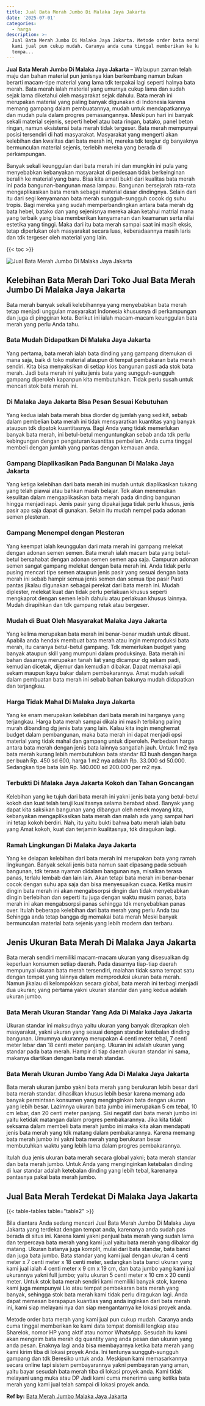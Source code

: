 ```yaml
---
title: Jual Bata Merah Jumbo Di Malaka Jaya Jakarta
date: '2025-07-01'
categories:
  - harga
description: >-
  Jual Bata Merah Jumbo Di Malaka Jaya Jakarta. Metode order bata merah yang
  kami jual pun cukup mudah. Caranya anda cuma tinggal memberikan ke kami data
  tempa...
---
```


**Jual Bata Merah Jumbo Di Malaka Jaya Jakarta** – Walaupun zaman telah maju dan bahan material pun jenisnya kian berkembang namun bukan berarti macam-tipe material yang lama tdk terpakai lagi seperti halnya bata merah. Bata merah ialah material yang umurnya cukup lama dan sudah sejak lama diketahui oleh masyarakat sejak dahulu. Bata merah ini merupakan material yang paling banyak digunakan di Indonesia karena memang gampang dalam pembuatannya, mudah untuk mendapatkannya dan mudah pula dalam progres pemasangannya. Meskipun hari ini banyak sekali material sejenis, seperti hebel atau bata ringan, batako, panel beton ringan, namun eksistensi bata merah tidak tergeser. Bata merah mempunyai posisi tersendiri di hati masyarakat. Masyarakat yang mengerti akan kelebihan dan kwalitas dari bata merah ini, mereka tdk tergiur dg banyaknya bermunculan material sejenis, terlebih mereka yang berada di perkampungan.

Banyak sekali keunggulan dari bata merah ini dan mungkin ini pula yang menyebabkan kebanyakan masyarakat di pedesaan tidak berkeinginan beralih ke material yang baru. Bisa kita amati bukti dari kualitas bata merah ini pada bangunan-bangunan masa lampau. Bangunan bersejarah rata-rata mengaplikasikan bata merah sebagai material dasar dindingnya. Selain dari itu dari segi kenyamanan bata merah sungguh-sungguh cocok dg suhu tropis. Bagi mereka yang sudah memperbandingkan antara bata merah dg bata hebel, batako dan yang sejenisnya mereka akan ketahui matrial mana yang terbaik yang bisa memberikan kenyamanan dan keamanan serta nilai estetika yang tinggi. Maka dari itu bata merah sampai saat ini masih eksis, tetap diperlukan oleh masyarakat secara luas, keberadaannya masih laris dan tdk tergeser oleh material yang lain.

{{< toc >}}

![Jual Bata Merah Jumbo Di Malaka Jaya Jakarta](/images/jual-bata-merah-20.png)

## Kelebihan Bata Merah Dari Toko Jual Bata Merah Jumbo Di Malaka Jaya Jakarta

Bata merah banyak sekali kelebihannya yang menyebabkan bata merah tetap menjadi unggulan masyarakat Indonesia khususnya di perkampungan dan juga di pinggiran kota. Berikut ini ialah macam-macam keunggulan bata merah yang perlu Anda tahu.

### Bata Mudah Didapatkan Di Malaka Jaya Jakarta

Yang pertama, bata merah ialah bata dinding yang gampang ditemukan di mana saja, baik di toko material ataupun di tempat pembakaran bata merah sendiri. Kita bisa menyaksikan di setiap kios bangunan pasti ada stok bata merah. Jadi bata merah ini yaitu jenis bata yang sungguh-sungguh gampang diperoleh kapanpun kita membutuhkan. Tidak perlu susah untuk mencari stok bata merah ini.

### Di Malaka Jaya Jakarta Bisa Pesan Sesuai Kebutuhan

Yang kedua ialah bata merah bisa diorder dg jumlah yang sedikit, sebab dalam pembelian bata merah ini tidak mensyaratkan kuantitas yang banyak ataupun tdk dipatok kuantitasnya. Bagi Anda yang tidak memerlukan banyak bata merah, ini betul-betul menguntungkan sebab anda tdk perlu kebingungan dengan pengaturan kuantitas pembelian. Anda cuma tinggal membeli dengan jumlah yang pantas dengan kemauan anda.

### Gampang Diaplikasikan Pada Bangunan Di Malaka Jaya Jakarta

Yang ketiga kelebihan dari bata merah ini mudah untuk diaplikasikan tukang yang telah piawai atau bahkan masih belajar. Tdk akan menemukan kesulitan dalam mengaplikasikan bata merah pada dinding bangunan hingga menjadi rapi. Jenis pasir yang dipakai juga tidak perlu khusus, jenis pasir apa saja dapat di gunakan. Selain itu mudah nempel pada adonan semen plesteran.

### Gampang Menempel dengan Plesteran

Yang keempat ialah keunggulan dari mata merah ini gampang melekat dengan adonan semen semen. Bata merah ialah macam bata yang betul-betul bersahabat dengan adonan semen semen apa saja. Campuran adonan semen sangat gampang melekat dengan bata merah ini. Anda tidak perlu pusing mencari tipe semen ataupun jenis pasir yang sesuai dengan bata merah ini sebab hampir semua jenis semen dan semua tipe pasir Pasti pantas jikalau digunakan sebagai perekat dari bata merah ini. Mudah diplester, melekat kuat dan tidak perlu perlakuan khusus seperti mengkaprot dengan semen lebih dahulu atau perlakuan khusus lainnya. Mudah dirapihkan dan tdk gampang retak atau bergeser.

### Mudah di Buat Oleh Masyarakat Malaka Jaya Jakarta

Yang kelima merupakan bata merah ini benar-benar mudah untuk dibuat. Apabila anda hendak membuat bata merah atau ingin memproduksi bata merah, itu caranya betul-betul gampang. Tdk memerlukan budget yang banyak ataupun skill yang mumpuni dalam produksinya. Bata merah ini bahan dasarnya merupakan tanah liat yang dicampur dg sekam padi, kemudian dicetak, dijemur dan kemudian dibakar. Dapat memakai api sekam maupun kayu bakar dalam pembakarannya. Amat mudah sekali dalam pembuatan bata merah ini sebab bahan bakunya mudah didapatkan dan terjangkau.

### Harga Tidak Mahal Di Malaka Jaya Jakarta

Yang ke enam merupakan kelebihan dari bata merah ini harganya yang terjangkau. Harga bata merah sampai dikala ini masih terbilang paling murah dibanding dg jenis bata yang lain. Kalau kita ingin menghemat budget dalam pembangunan, maka bata merah ini dapat menjadi opsi material yang tidak mahal dan gampang untuk diperoleh. Perbedaan harga antara bata merah dengan jenis bata lainnya sangatlah jauh. Untuk 1 m2 nya bata merah kurang lebih membutuhkan bata standar 83 buah dengan harga per buah Rp. 450 sd 600, harga 1 m2 nya adalah Rp. 33.000 sd 50.000. Sedangkan tipe bata lain Rp. 140.000 sd 200.000 per m2 nya.

### Terbukti Di Malaka Jaya Jakarta Kokoh dan Tahan Goncangan

Kelebihan yang ke tujuh dari bata merah ini yakni jenis bata yang betul-betul kokoh dan kuat telah teruji kualitasnya selama berabad abad. Banyak yang dapat kita saksikan bangunan yang dibangun oleh nenek moyang kita, kebanyakan mengaplikasikan bata merah dan malah ada yang sampai hari ini tetap kokoh berdiri. Nah, itu yaitu bukti bahwa batu merah ialah batu yang Amat kokoh, kuat dan terjamin kualitasnya, tdk diragukan lagi.

### Ramah Lingkungan Di Malaka Jaya Jakarta

Yang ke delapan kelebihan dari bata merah ini merupakan bata yang ramah lingkungan. Banyak sekali jenis bata namun saat dipasang pada sebuah bangunan, tdk terasa nyaman didalam bangunan nya, misalkan terasa panas, terlalu lembab dan lain lain. Akan tetapi bata merah ini benar-benar cocok dengan suhu apa saja dan bisa menyesuaikan cuaca. Ketika musim dingin bata merah ini akan mengabsorpsi dingin dan tidak menyebabkan dingin berlebihan dan seperti itu juga dengan waktu musim panas, bata merah ini akan mengabsorpsi panas sehingga tdk menyebabkan panas over. Itulah beberapa kelebihan dari bata merah yang perlu Anda tau Sehingga anda tetap bangga dg memakai bata merah Meski banyak bermunculan material bata sejenis yang lebih modern dan terbaru.

## Jenis Ukuran Bata Merah Di Malaka Jaya Jakarta

Bata merah sendiri memiliki macam-macam ukuran yang disesuaikan dg keperluan konsumen setiap daerah. Pada dasarnya tiap-tiap daerah mempunyai ukuran bata merah tersendiri, malahan tidak sama tempat satu dengan tempat yang lainnya dalam memproduksi ukuran bata merah. Namun jikalau di kelompokkan secara global, bata merah ini terbagi menjadi dua ukuran; yang pertama yakni ukuran standar dan yang kedua adalah ukuran jumbo.

### Bata Merah Ukuran Standar Yang Ada Di Malaka Jaya Jakarta

Ukuran standar ini maksudnya yaitu ukuran yang banyak diterapkan oleh masyarakat, yakni ukuran yang sesuai dengan standar ketebalan dinding bangunan. Umumnya ukurannya merupakan 4 centi meter tebal, 7 centi meter lebar dan 18 centi meter panjang. Ukuran ini adalah ukuran yang standar pada bata merah. Hampir di tiap daerah ukuran standar ini sama, makanya diartikan dengan bata merah standar.

### Bata Merah Ukuran Jumbo Yang Ada Di Malaka Jaya Jakarta

Bata merah ukuran jumbo yakni bata merah yang berukuran lebih besar dari bata merah standar. dihasilkan khusus lebih besar karena memang ada banyak permintaan konsumen yang menginginkan bata dengan ukuran yang lebih besar. Lazimnya ukuran bata jumbo ini merupakan 5 cm tebal, 10 cm lebar, dan 20 centi meter panjang. Sisi negatif dari bata merah jumbo ini yaitu ketidak matangan dalam progres pembakarannya. Jika kita tidak seksama dalam membeli bata merah jumbo ini maka kita akan mendapati jenis bata merah yang tdk matang dalam pembakarannya. Karena memang bata merah jumbo ini yakni bata merah yang berukuran besar membutuhkan waktu yang lebih lama dalam progres pembakarannya.

Itulah dua jenis ukuran bata merah secara global yakni; bata merah standar dan bata merah jumbo. Untuk Anda yang menginginkan ketebalan dinding di luar standar adalah ketebalan dinding yang lebih tebal, karenanya pantasnya pakai bata merah jumbo.

## Jual Bata Merah Terdekat Di Malaka Jaya Jakarta

{{< table-tables table="table2" >}}

Bila diantara Anda sedang mencari Jual Bata Merah Jumbo Di Malaka Jaya Jakarta yang terdekat dengan tempat anda, karenanya anda sudah pas berada di situs ini. Karena kami yakni penjual bata merah yang sudah lama dan terpercaya bata merah yang kami jual yaitu bata merah yang dibakar dg matang. Ukuran batanya juga komplit, mulai dari bata standar, bata banci dan juga bata jumbo. Bata standar yang kami jual dengan ukuran 4 centi meter x 7 centi meter x 18 centi meter, sedangkan bata banci ukuran yang kami jual ialah 4 centi meter x 9 cm x 19 cm, dan bata jumbo yang kami jual ukurannya yakni full jumbo; yaitu ukuran 5 centi meter x 10 cm x 20 centi meter. Untuk stok bata merah sendiri kami memiliki banyak stok, karena kami juga mempunyai Lio atau tempat pembakaran bata merah yang banyak, sehingga stok bata merah kami tidak perlu diragukan lagi. Anda dapat memesan berapapun kuantias yang anda inginkan dari bata merah ini, kami siap melayani nya dan siap mengantarnya ke lokasi proyek anda.

Metode order bata merah yang kami jual pun cukup mudah. Caranya anda cuma tinggal memberikan ke kami data tempat domisili lengkap atau Sharelok, nomor HP yang aktif atau nomor WhatsApp. Sesudah itu kami akan mengirim bata merah dg quantity yang anda pesan dan ukuran yang anda pesan. Enaknya lagi anda bisa membayarnya ketika bata merah yang kami kirim tiba di lokasi proyek Anda. Ini tentunya sungguh-sungguh gampang dan tdk Beresiko untuk anda. Meskipun kami memasarkannya secara online tapi sistem pembayarannya yakni pembayaran yang aman, yaitu bayar sesudah bata merah tiba di lokasi proyek anda. Kami tidak melayani uang muka atau DP Jadi kami cuma menerima uang ketika bata merah yang kami jual telah sampai di lokasi proyek anda.

**Ref by:** [Bata Merah Jumbo Malaka Jaya Jakarta](https://id.wikipedia.org/wiki/Bata)
